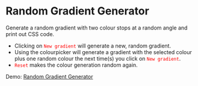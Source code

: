 # Random Gradient Generator

Generate a random gradient with two colour stops at a random angle and print out CSS code.

+ Clicking on <code style="color:red;">New gradient</code> will generate a new, random gradient.
+ Using the colourpicker will generate a gradient with the selected colour plus one random colour the next time(s) you click on <code style="color:red;">New gradient</code>.
+  <code style="color:red;">Reset</code> makes the colour generation random again.

Demo: [Random Gradient Generator](https://insomnux.github.io/rcgen/)
